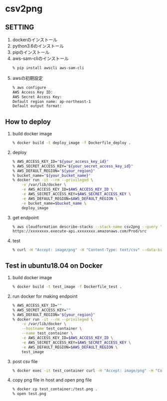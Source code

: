 # csv2png

## SETTING
1. dockerのインストール
1. python3.6のインストール
1. pipのインストール
1. aws-sam-cliのインストール
    ```sh
    % pip install awscli aws-sam-cli
    ```
1. awsの初期設定
    ```sh
    % aws configure
    AWS Access Key ID: 
    AWS Secret Access Key:
    Default region name: ap-northeast-1
    Default output format:
    ```

## How to deploy
1. build docker image
    ```sh
    % docker build -t deploy_image -f Dockerfile_deploy .
    ```
1. deploy
    ```sh
    % AWS_ACCESS_KEY_ID="${your_access_key_id}"
    % AWS_SECRET_ACCESS_KEY="${your_secret_access_key_id}"
    % AWS_DEFAULT_REGION="${your_region}"
    % bucket_name="${your_bucket_name}"
    % docker run -it --rm --privileged \
        -v /var/lib/docker \
        -e AWS_ACCESS_KEY_ID=$AWS_ACCESS_KEY_ID \
        -e AWS_SECRET_ACCESS_KEY=$AWS_SECRET_ACCESS_KEY \
        -e AWS_DEFAULT_REGION=$AWS_DEFAULT_REGION \
        -e bucket_name=$bucket_name \
        deploy_image
    ```
1. get endpoint
    ```sh
    % aws cloudformation describe-stacks --stack-name csv2png --query 'Stacks[].Outputs' | grep https | sed "s/.*\"\(https.*\)\".*/\1/"
    https://xxxxxxxx.execute-api.xxxxxxxx.amazonaws.com/Prod/src
    ```
1. test
    ```sh
    % curl -H "Accept: image/png" -H "Content-Type: text/csv" --data-binary "@test.csv" -X POST ${endpoint} -o test.png
    ```

## Test in ubuntu18.04 on Docker
1. build docker image
    ```sh
    % docker build -t test_image -f Dockerfile_test .
    ```
1. run docker for making endpoint
    ```sh
    % AWS_ACCESS_KEY_ID=""
    % AWS_SECRET_ACCESS_KEY=""
    % AWS_DEFAULT_REGION="${your_region}"
    % docker run -it --rm --privileged \
        -v /var/lib/docker \
        --hostname test_container \
        --name test_container \
        -e AWS_ACCESS_KEY_ID=$AWS_ACCESS_KEY_ID \
        -e AWS_SECRET_ACCESS_KEY=$AWS_SECRET_ACCESS_KEY \
        -e AWS_DEFAULT_REGION=$AWS_DEFAULT_REGION \
        test_image
    ```
1. post csv file
    ```sh
    % docker exec -it test_container curl -H "Accept: image/png" -H "Content-Type: text/csv" --data-binary "@/csv2png/test.csv" -X POST http://127.0.0.1:3000/src -o test.png
    ```
1. copy png file in host and open png file
    ```sh
    % docker cp test_container:/test.png .
    % open test.png
    ```
